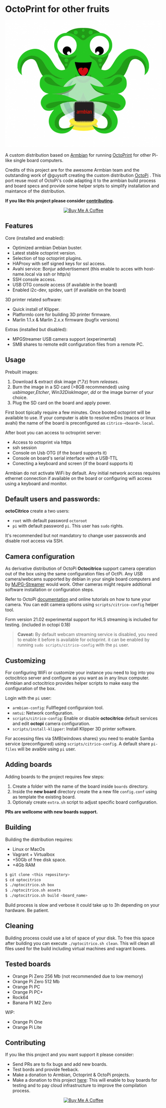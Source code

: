 # OctoPrint for other fruits
<p align="center">
  <img src="media/octocitrico.png">
</p>

A custom distribution based on [Armbian](https://www.armbian.com) for running [OctoPrint](https://octoprint.org) for other Pi-like single board computers.  

Credits of this project are for the awesome Armbian team and the outstanding work of @guysoft creating the custom distribution [OctoPi](http://github.com/guysoft/OctoPi) . This port reuse most of OctoPi's code adapting it to the armbian build process and board specs and provide some helper sripts to  simplify installation and maintance of the distribution.

**If you like this project please consider [contributing](#Contributing).**
<p align="center">
  <a href="https://www.buymeacoffee.com/boros" target="_blank"><img src="https://cdn.buymeacoffee.com/buttons/v2/default-white.png" alt="Buy Me A Coffee" style="height: 60px !important;width: 217px !important;" ></a>
</p>

## Features

Core (installed and enabled):
* Optimized armbian Debian buster.
* Latest stable octoprint version.
* Selection of top octoprint plugins.
* HAProxy with self signed keys for ssl access.
* Avahi service: Bonjur addvertisement (this enable to acces with host-name.local via ssh or http/s)
* SSH console access.
* USB OTG console access (if available in the board)
* Enabled i2c-dev, spidev, uart (if available on the board)

3D printer related software:
* Quick install of Klipper. 
* PlatformIo core for building 3D printer firmware.
* Marlin 1.1.x & Marlin 2.x.x firmware (bugfix versions)  

Extras (installed but disabled):
* MPGStreamer USB camera support (experimental)
* SMB shares to remote edit configuration files from a remote PC.


## Usage

Prebuilt images:

1. Download & extract disk image (*.7z) from *releases*.
2. Burn the image in a SD card (>8GB recommended) using *usbimager*,*Etcher*, *Win32DiskImager*, *dd* or the image burner of your choice.
3. Plug the SD card on the board and apply power.

First boot tipically require a few minutes. Once booted octoprint will be available to use. If your computer is able to resolve mDns (macos or linux avahi) the name of the board is preconfigured as ```citrico-<board>.local```.

After boot you can access to octroprint server:
- Access to octoprint via https
- ssh session
- Console on Usb OTG (if the board supports it)
- Console on board's serial interface with a USB-TTL 
- Conecting a keyboard and screen (if the board supports it)

Armbian do not activate WiFi by default. Any initial network access requires ethernet connection if available on the board or configuring wifi access using a keyboard and monitor.

## Default users and passwords:

**octoCitrico** create a two users:
- ```root``` with default password ```octoroot``` 
- ```pi``` with default password ```pi```. This user has ```sudo``` rights.

It's recommended but not mandatory to change user passwords and disable root access via SSH.

## Camera configuration
As derivative distribution of OctoPi **Octocitrico** support camera operation out of the box using the same configuration files of OctPi. Any USB camera/webcams supported by debian in your single board computers and by [MJPG-Streamer](https://github.com/jacksonliam/mjpg-streamer) would work. Other cameras might require addtional software installation or configuration steps.

Refer to OctoPi [documentation](https://community.octoprint.org/knowledge-explorer?topic=21149) and online tutorials on how to tune your camera. You can edit camera options using ```scripts/citrico-config``` helper tool.

Form version 21.02 experimental support for HLS streaming is included for testing. (included in octopi 0.18)

> **Caveat:**
> By default webcam streaming service is disabled, you need to enable it before is available for octoprint.
> it can be enabled by running ``sudo scripts/citrico-config`` with the ``pi`` user. 


## Customizing
For configuring WiFi or customize your instance you need to log into you octocitrico server and configure as you want as in any linux computer. Armbian and octocitrico provides helper scripts to make easy the configuration of the box. 

Login with the ```pi``` user:

- ```armbian-config```: Fullfleged configuraion tool.
- ```nmtui```: Network configuration.
- ```scripts/citrico-config```: Enable or disable **octocitrico** default services and edit **octopi** camera configuration.
- ```scripts/install-klipper```: Install Klipper 3D printer software.

For accessing files via SMB(windows shares) you need to enable Samba service (preconfigured) using ```scripts/citrico-config```. A default share ```pi-files``` will be avaible using ```pi``` user.

## Adding boards
Adding boards to the project requires few steps:
1. Create a folder with the name of the board inside ```boards``` directory.
2. Inside the __new board__ directory create the a new file ```config.conf``` using as template the existing board.
3. Optionaly create ```extra.sh``` script to adjust specific board configuration.  

**PRs are wellcome with new boards support.**

## Building

Building the distribution requires:

- Linux or MacOs
- Vagrant + Virtualbox
- +50Gb of free disk space.
- +4Gb RAM

```bash
$ git clone <this repository>
$ cd optocitrico
$ ./optocitrico.sh box
$ ./optocitrico.sh assets
$ ./optocitrico.sh build <board_name>
```

Build process is slow and verbose it could take up to 3h depending on your hardware. Be patient.  

## Cleaning
Building process could use a lot of space of your disk. To free this space after building you can execute ```./optocitrico.sh clean```. This will clean all files used for the build including virtual machines and vagrant boxes.

## Tested boards

- Orange Pi Zero 256 Mb (not recommended due to low memory)
- Orange Pi Zero 512 Mb
- Orange Pi PC
- Orange Pi PC+
- Rock64
- Banana PI M2 Zero

WIP:

- Orange Pi One
- Orange Pi Lite


## Contributing
If you like this project and you want support it please consider:

- Send PRs are to fix bugs and add new boards.
- Test bords and provide feeback.
- Make a donation to Armbian, Octoprint & OctoPi projects.
- Make a donation to this project [here](https://www.buymeacoffee.com/boros): This will enable to buy boards for testing and to pay cloud infrastructure to improve the compilation process.
<p align="center">
<a href="https://www.buymeacoffee.com/boros" target="_blank"><img src="https://cdn.buymeacoffee.com/buttons/v2/default-white.png" alt="Buy Me A Coffee" style="height: 60px !important;width: 217px !important;" ></a>
</p>